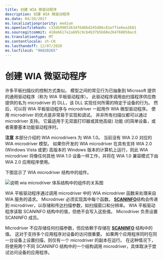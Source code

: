 ```yaml
---
title: 创建 WIA 微驱动程序
description: 创建 WIA 微驱动程序
ms.date: 04/20/2017
ms.localizationpriority: medium
ms.openlocfilehash: c33db99053634f648bd245d86c81eff1e6ea2681
ms.sourcegitcommit: 418e6617e2a695c9cb4b37b5b60e264760858acd
ms.translationtype: MT
ms.contentlocale: zh-CN
ms.lasthandoff: 12/07/2020
ms.locfileid: "96820265"
---
```

# <a name="creating-a-wia-microdriver"></a>创建 WIA 微驱动程序





许多平板扫描仪的控制方式类似。 模型之间的常见行为已抽象到 Microsoft 提供的通用驱动程序（称为 WIA 平板驱动程序）。 此驱动程序调用由扫描程序供应商提供的名为 microdriver 的 DLL，该 DLL 实现任何所需的特定于设备的行为。 然后，可以将 WIA 平板驱动程序与 microdriver 一起用作 WIA 微型驱动程序。 使用 microdriver 的优点是非常易于实现和调试。 并非所有扫描仪都可以通过 microdriver 支持。 它最适用于无双面打印器或其他高级) 功能 (的简单设备，或者需要基本功能驱动程序时。

**注意**  本部分介绍的 WIA microdrivers 为 WIA 1.0。 当前没有 WIA 2.0 对应的 WIA microdriver 模型。 如果你开发的 WIA microdriver 在具有支持 WIA 2.0 (Windows Vista 或更) 高版本的 Windows 版本的计算机上运行，则此 WIA microdriver 将像任何其他 WIA 1.0 设备一样工作，并将在 WIA 1.0 兼容模式下由 WIA 2.0 应用程序使用。

 

下图显示了 WIA microdriver 结构中的组件。

![说明 wia microdriver 体系结构中的组件的关系图](images/art-6.png)

WIA 平板驱动程序通过调用 microdriver 中的 WIA microdriver 函数来处理来自 WIA 服务的请求。 Microdriver 必须实现其中每个函数。 [**SCANINFO**](/windows-hardware/drivers/ddi/wiamicro/ns-wiamicro-_scaninfo)结构会传递到 microdriver，以存储和传达扫描参数，如扫描窗口和分辨率。 WIA 平板驱动程序读取 SCANINFO 结构中的值，但绝不会写入这些值。 Microdriver 负责设置 SCANINFO 成员。

Microdriver 不应存储任何扫描参数，但应依赖于存储在 [**SCANINFO**](/windows-hardware/drivers/ddi/wiamicro/ns-wiamicro-_scaninfo) 结构中的值。 这对于支持多个应用程序对设备的访问很重要。 如果两个应用程序同时在同一台设备上设置扫描，则仅有一个 microdriver 的副本在运行。 在这种情况下，将使用两个不同 SCANINFO 结构中的一个结构调用 microdriver，具体取决于尝试访问设备的应用程序。

 

